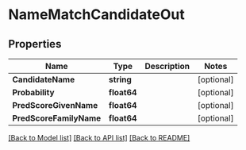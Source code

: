 # NameMatchCandidateOut

## Properties
Name | Type | Description | Notes
------------ | ------------- | ------------- | -------------
**CandidateName** | **string** |  | [optional] 
**Probability** | **float64** |  | [optional] 
**PredScoreGivenName** | **float64** |  | [optional] 
**PredScoreFamilyName** | **float64** |  | [optional] 

[[Back to Model list]](../README.md#documentation-for-models) [[Back to API list]](../README.md#documentation-for-api-endpoints) [[Back to README]](../README.md)


